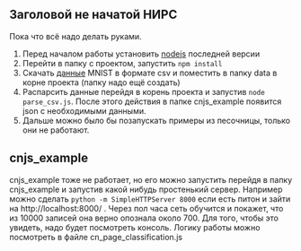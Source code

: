 ## Заголовой не начатой НИРС
Пока что всё надо делать руками.  
1. Перед началом работы установить [nodejs](https://nodejs.org/en/) последней версии  
2. Перейти в папку с проектом, запустить `npm install`  
3. Скачать [данные](http://pjreddie.com/projects/mnist-in-csv/) MNIST в формате csv и поместить в папку data в корне проекта (папку надо ещё создать)  
4. Распарсить данные перейдя в корень проекта и запустив `node parse_csv.js`. После этого действия в папке cnjs_example появится json с необходимыми данными.  
5. Дальше можно было бы позапускать примеры из песочницы, только они не работают.   

## cnjs_example
cnjs_example тоже не работает, но его можно запустить перейдя в папку cnjs_example и запустив какой нибудь простенький сервер. Например можно сделать `python -m SimpleHTTPServer 8000` если есть питон и зайти на http://localhost:8000/ . Через пол часа сеть обучится и покажет, что из 10000 записей она верно опознала около 700. Для того, чтобы это увидеть, надо будет посмотреть консоль. Логику работы можно посмотреть в файле cn_page_classification.js
